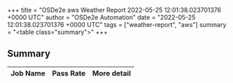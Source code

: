 +++
title = "OSDe2e aws Weather Report 2022-05-25 12:01:38.023701376 +0000 UTC"
author = "OSDe2e Automation"
date = "2022-05-25 12:01:38.023701376 +0000 UTC"
tags = ["weather-report", "aws"]
summary = "<table class=\"summary\"></table>"
+++
## Summary

| Job Name | Pass Rate | More detail |
|----------|-----------|-------------|




